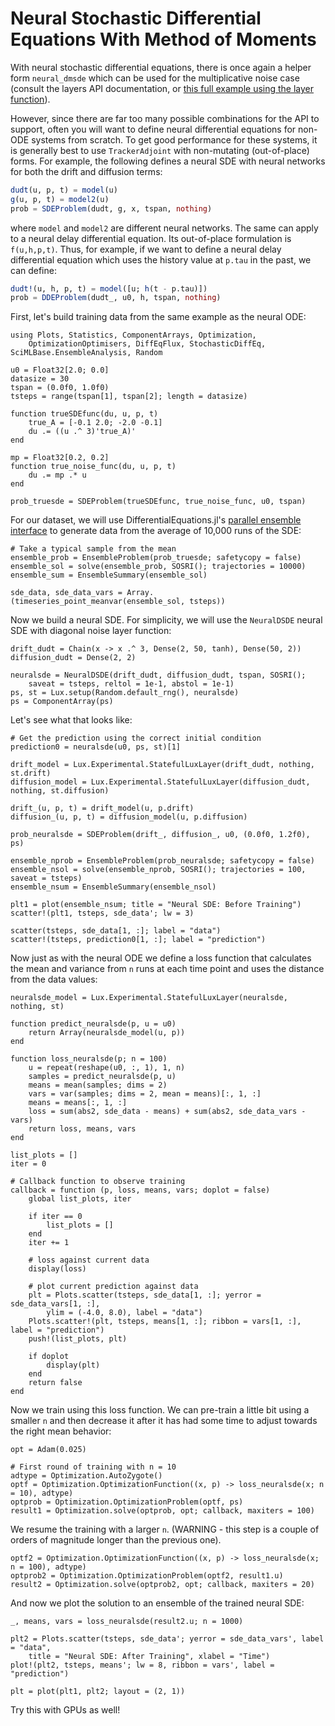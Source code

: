 # Neural Stochastic Differential Equations With Method of Moments

With neural stochastic differential equations, there is once again a helper form
`neural_dmsde` which can be used for the multiplicative noise case (consult the
layers API documentation, or [this full example using the layer
function](https://github.com/MikeInnes/zygote-paper/blob/master/neural_sde/neural_sde.jl)).

However, since there are far too many possible combinations for the API to
support, often you will want to define neural differential equations for
non-ODE systems from scratch. To get good performance for these systems,
it is generally best to use `TrackerAdjoint` with non-mutating (out-of-place)
forms. For example, the following defines a neural SDE with neural networks
for both the drift and diffusion terms:

```julia
dudt(u, p, t) = model(u)
g(u, p, t) = model2(u)
prob = SDEProblem(dudt, g, x, tspan, nothing)
```

where `model` and `model2` are different neural networks. The same can apply to
a neural delay differential equation. Its out-of-place formulation is
`f(u,h,p,t)`. Thus, for example, if we want to define a neural delay differential
equation which uses the history value at `p.tau` in the past, we can define:

```julia
dudt!(u, h, p, t) = model([u; h(t - p.tau)])
prob = DDEProblem(dudt_, u0, h, tspan, nothing)
```

First, let's build training data from the same example as the neural ODE:

```@example nsde
using Plots, Statistics, ComponentArrays, Optimization,
    OptimizationOptimisers, DiffEqFlux, StochasticDiffEq, SciMLBase.EnsembleAnalysis, Random

u0 = Float32[2.0; 0.0]
datasize = 30
tspan = (0.0f0, 1.0f0)
tsteps = range(tspan[1], tspan[2]; length = datasize)
```

```@example nsde
function trueSDEfunc(du, u, p, t)
    true_A = [-0.1 2.0; -2.0 -0.1]
    du .= ((u .^ 3)'true_A)'
end

mp = Float32[0.2, 0.2]
function true_noise_func(du, u, p, t)
    du .= mp .* u
end

prob_truesde = SDEProblem(trueSDEfunc, true_noise_func, u0, tspan)
```

For our dataset, we will use DifferentialEquations.jl's [parallel ensemble
interface](https://docs.sciml.ai/DiffEqDocs/stable/features/ensemble/) to generate
data from the average of 10,000 runs of the SDE:

```@example nsde
# Take a typical sample from the mean
ensemble_prob = EnsembleProblem(prob_truesde; safetycopy = false)
ensemble_sol = solve(ensemble_prob, SOSRI(); trajectories = 10000)
ensemble_sum = EnsembleSummary(ensemble_sol)

sde_data, sde_data_vars = Array.(timeseries_point_meanvar(ensemble_sol, tsteps))
```

Now we build a neural SDE. For simplicity, we will use the `NeuralDSDE`
neural SDE with diagonal noise layer function:

```@example nsde
drift_dudt = Chain(x -> x .^ 3, Dense(2, 50, tanh), Dense(50, 2))
diffusion_dudt = Dense(2, 2)

neuralsde = NeuralDSDE(drift_dudt, diffusion_dudt, tspan, SOSRI();
    saveat = tsteps, reltol = 1e-1, abstol = 1e-1)
ps, st = Lux.setup(Random.default_rng(), neuralsde)
ps = ComponentArray(ps)
```

Let's see what that looks like:

```@example nsde
# Get the prediction using the correct initial condition
prediction0 = neuralsde(u0, ps, st)[1]

drift_model = Lux.Experimental.StatefulLuxLayer(drift_dudt, nothing, st.drift)
diffusion_model = Lux.Experimental.StatefulLuxLayer(diffusion_dudt, nothing, st.diffusion)

drift_(u, p, t) = drift_model(u, p.drift)
diffusion_(u, p, t) = diffusion_model(u, p.diffusion)

prob_neuralsde = SDEProblem(drift_, diffusion_, u0, (0.0f0, 1.2f0), ps)

ensemble_nprob = EnsembleProblem(prob_neuralsde; safetycopy = false)
ensemble_nsol = solve(ensemble_nprob, SOSRI(); trajectories = 100, saveat = tsteps)
ensemble_nsum = EnsembleSummary(ensemble_nsol)

plt1 = plot(ensemble_nsum; title = "Neural SDE: Before Training")
scatter!(plt1, tsteps, sde_data'; lw = 3)

scatter(tsteps, sde_data[1, :]; label = "data")
scatter!(tsteps, prediction0[1, :]; label = "prediction")
```

Now just as with the neural ODE we define a loss function that calculates the
mean and variance from `n` runs at each time point and uses the distance from
the data values:

```@example nsde
neuralsde_model = Lux.Experimental.StatefulLuxLayer(neuralsde, nothing, st)

function predict_neuralsde(p, u = u0)
    return Array(neuralsde_model(u, p))
end

function loss_neuralsde(p; n = 100)
    u = repeat(reshape(u0, :, 1), 1, n)
    samples = predict_neuralsde(p, u)
    means = mean(samples; dims = 2)
    vars = var(samples; dims = 2, mean = means)[:, 1, :]
    means = means[:, 1, :]
    loss = sum(abs2, sde_data - means) + sum(abs2, sde_data_vars - vars)
    return loss, means, vars
end
```

```@example nsde
list_plots = []
iter = 0

# Callback function to observe training
callback = function (p, loss, means, vars; doplot = false)
    global list_plots, iter

    if iter == 0
        list_plots = []
    end
    iter += 1

    # loss against current data
    display(loss)

    # plot current prediction against data
    plt = Plots.scatter(tsteps, sde_data[1, :]; yerror = sde_data_vars[1, :],
        ylim = (-4.0, 8.0), label = "data")
    Plots.scatter!(plt, tsteps, means[1, :]; ribbon = vars[1, :], label = "prediction")
    push!(list_plots, plt)

    if doplot
        display(plt)
    end
    return false
end
```

Now we train using this loss function. We can pre-train a little bit using a
smaller `n` and then decrease it after it has had some time to adjust towards
the right mean behavior:

```@example nsde
opt = Adam(0.025)

# First round of training with n = 10
adtype = Optimization.AutoZygote()
optf = Optimization.OptimizationFunction((x, p) -> loss_neuralsde(x; n = 10), adtype)
optprob = Optimization.OptimizationProblem(optf, ps)
result1 = Optimization.solve(optprob, opt; callback, maxiters = 100)
```

We resume the training with a larger `n`. (WARNING - this step is a couple of
orders of magnitude longer than the previous one).

```@example nsde
optf2 = Optimization.OptimizationFunction((x, p) -> loss_neuralsde(x; n = 100), adtype)
optprob2 = Optimization.OptimizationProblem(optf2, result1.u)
result2 = Optimization.solve(optprob2, opt; callback, maxiters = 20)
```

And now we plot the solution to an ensemble of the trained neural SDE:

```@example nsde
_, means, vars = loss_neuralsde(result2.u; n = 1000)

plt2 = Plots.scatter(tsteps, sde_data'; yerror = sde_data_vars', label = "data",
    title = "Neural SDE: After Training", xlabel = "Time")
plot!(plt2, tsteps, means'; lw = 8, ribbon = vars', label = "prediction")

plt = plot(plt1, plt2; layout = (2, 1))
```

Try this with GPUs as well!
